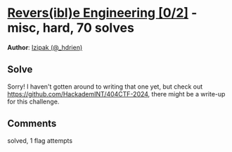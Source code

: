 [Revers(ibl)e Engineering [0/2]](challenge_files/README.md) - misc, hard, 70 solves
===

**Author**: [Izipak (@_hdrien)](https://github.com/hdrien0)    

## Solve

Sorry! I haven't gotten around to writing that one yet, but check out https://github.com/HackademINT/404CTF-2024, there might be a write-up for this challenge.

## Comments

solved, 1 flag attempts